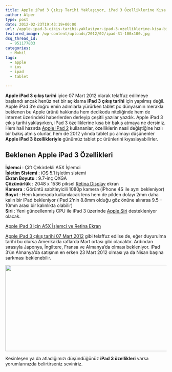 ```yaml
---
title: Apple iPad 3 Çıkış Tarihi Yaklaşıyor, iPad 3 Özelliklerine Kısa Bir Bakış
author: Alper
type: post
date: 2012-02-23T19:43:19+00:00
url: /apple-ipad-3-cikis-tarihi-yaklasiyor-ipad-3-ozelliklerine-kisa-bir-bakis/
featured_image: /wp-content/uploads/2012/02/ipad-31-100x100.jpg
dsq_thread_id:
  - 951177833
categories:
  - Mobil
tags:
  - apple
  - ios
  - ipad
  - tablet

---
```

**Apple iPad 3 çıkış tarihi** iyice 07 Mart 2012 olarak telaffuz edilmeye başlandı ancak henüz net bir açıklama **iPad 3 çıkış tarihi** için yapılmış değil. Apple iPad 3&#8217;e doğru emin adımlarla yürürken tablet pc dünyasının merakla beklenen bu Apple ürünü hakkında hem dedikodu niteliğinde hem de internet üzerindeki haberlerden derleyip çeşitli yazılar yazdık. Apple iPad 3 çıkış tarihi yaklaşırken, iPad 3 özelliklerine kısa bir bakış atmaya ne dersiniz. Hem hali hazırda [Apple iPad 2][1] kullananlar, özelliklerin nasıl değiştiğine hızlı bir bakış atmış olurlar, hem de 2012 yılında tablet pc almayı düşünenler **Apple iPad 3 özellikleriyle** günümüz tablet pc ürünlerini kıyaslayabilirler.

## Beklenen Apple iPad 3 Özellikleri

**İşlemci** : Çift Çekirdekli A5X İşlemci  
**İşletim Sistemi** : iOS 5.1 işletim sistemi  
**Ekran Boyutu** : 9.7-inç QXGA  
**Çözünürlük** : 2048 x 1536 piksel <a title="retina display nedir" href="http://www.burcinyazici.com/retina-display-nedir-2053.html" target="_blank">Retina Display</a> ekran  
**Kamera** : Görüntü sabitleyicili 1080p kamera (iPhone 4S ile aynı bekleniyor)  
**Boyut** : Hem kamerada kullanılacak lens hem de pilden dolayı 2mm daha kalın bir iPad bekleniyor (iPad 2&#8217;nin 8.8mm olduğu göz önüne alınırsa 9.5 &#8211; 10mm arası bir kalınlıkta olabilir)  
**Siri** : Yeni güncellenmiş CPU ile iPad 3 üzerinde [Apple Siri][2] destekleniyor olacak.

<p class="sarinfo">
  <a title="Apple iPad 3 için A5X İşlemci ve Retina Ekran" href="https://www.murekkep.org/apple-ipad-3-icin-a5x-islemci-ve-retina-ekran-7908" target="_blank">Apple iPad 3 için A5X İşlemci ve Retina Ekran</a>
</p>

[Apple iPad 3 çıkış tarihi 07 Mart 2012][3] gibi telaffuz edilse de, eğer duyurulma tarihi bu olursa Amerika&#8217;da raflarda Mart ortası gibi olacaktır. Ardından sırasıyla Japonya, İngiltere, Fransa ve Almanya&#8217;da olması bekleniyor. iPad 3&#8217;ün Almanya&#8217;da satışının en erken 23 Mart 2012 olması ya da Nisan başına sarkması beklenebilir.

<img class="aligncenter size-full wp-image-7934" title="ipad-3" src="https://www.murekkep.org/wp-content/uploads/2012/02/ipad-31.jpg" alt="" width="543" height="270" srcset="https://www.murekkep.org/wp-content/uploads/2012/02/ipad-31.jpg 543w, https://www.murekkep.org/wp-content/uploads/2012/02/ipad-31-400x198.jpg 400w, https://www.murekkep.org/wp-content/uploads/2012/02/ipad-31-50x24.jpg 50w, https://www.murekkep.org/wp-content/uploads/2012/02/ipad-31-251x125.jpg 251w" sizes="(max-width: 543px) 100vw, 543px" /> 

Kesinleşen ya da atladığımızı düşündüğünüz **iPad 3 özellikleri** varsa yorumlarınızda belirtirseniz seviniriz.

 [1]: https://www.murekkep.org/apple-ipad-2-ozellikleri-5112 "Apple iPad 2 özellikleri"
 [2]: https://www.murekkep.org/apple-iphone-4s-siri-nedir-ne-ise-yarar-ve-nasil-kullanilir-7100 "Apple Siri"
 [3]: https://www.murekkep.org/apple-ipad-3-07-mart-2012de-duyurulabilir-7777 "Apple iPad 3 07 Mart"